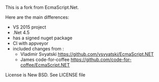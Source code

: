 This is a fork from EcmaScript.Net.

Here are the main differences:
* VS 2015 project
* .Net 4.5
* has a signed nuget package
* CI with appveyor
* included changes from :
  * Vladimir Svyatski https://github.com/vsvyatski/EcmaScript.NET
  * James code-for-coffee https://github.com/code-for-coffee/EcmaScript.NET

License is New BSD. See LICENSE file